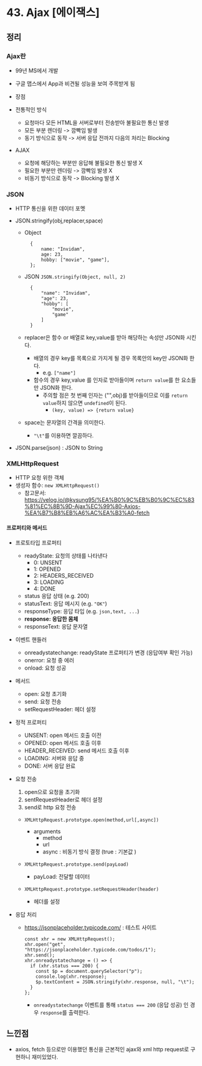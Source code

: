 # 43. Ajax [에이잭스]

## 정리

### Ajax란

- 99년 MS에서 개발
- 구글 맵스에서 App과 비견될 성능을 보여 주목받게 됨
- 장점
- 전통적인 방식

  - 요청마다 모든 HTML을 서버로부터 전송받아 불필요한 통신 발생
  - 모든 부분 렌더링 -> 깜빡임 발생
  - 동기 방식으로 동작 -> 서버 응답 전까지 다음의 처리는 Blocking

- AJAX
  - 요청에 해당하는 부분만 응답해 불필요한 통신 발생 X
  - 필요한 부분만 렌더링 -> 깜빡임 발생 X
  - 비동기 방식으로 동작 -> Blocking 발생 X

### JSON

- HTTP 통신을 위한 데이터 포멧

- JSON.stringify(obj,replacer,space)

  - Object

          {
              name: "Invidam",
              age: 23,
              hobby: ["movie", "game"],
          };

  - JSON `JSON.stringify(Object, null, 2)`

          {
              "name": "Invidam",
              "age": 23,
              "hobby": [
                  "movie",
                  "game"
              ]
          }

  - replacer은 함수 or 배열로 key,value를 받아 해당하는 속성만 JSON화 시킨다.
    - 배열의 경우 key를 목록으로 가지게 될 경우 목록안의 key만 JSON화 한다.
      - e.g. `["name"]`
    - 함수의 경우 key,value 를 인자로 받아들이며 `return value`를 한 요소들만 JSON화 한다.
      - 주의할 점은 첫 번째 인자는 ("",obj)를 받아들이므로 이를 `return value`하지 않으면 `undefined`이 된다.
        - `(key, value) => {return value}`
  - space는 문자열의 간격을 의미한다.
    - `"\t"`를 이용하면 깔끔하다.

- JSON.parse(json) : JSON to String

### XMLHttpRequest

- HTTP 요청 위한 객체
- 생성자 함수: `new XMLHttpRequest()`
  - 참고문서: https://velog.io/@kysung95/%EA%B0%9C%EB%B0%9C%EC%83%81%EC%8B%9D-Ajax%EC%99%80-Axios-%EA%B7%B8%EB%A6%AC%EA%B3%A0-fetch

#### 프로퍼티와 메서드

- 프로토타입 프로퍼티

  - readyState: 요청의 상태를 나타낸다
    - 0: UNSENT
    - 1: OPENED
    - 2: HEADERS_RECEIVED
    - 3: LOADING
    - 4: DONE
  - status 응답 상태 (e.g. 200)
  - statusText: 응답 메시지 (e.g. `"OK"`)
  - responseType: 응답 타입 (e.g. `json,text, ...`)
  - **response: 응답한 몸체**
  - responseText: 응답 문자열

- 이벤트 핸들러

  - onreadystatechange: readyState 프로퍼티가 변경 (응답여부 확인 가능)
  - onerror: 요청 중 에러
  - onload: 요청 성공

- 메서드

  - open: 요청 초기화
  - send: 요청 전송
  - setRequestHeader: 헤더 설정

- 정적 프로퍼티

  - UNSENT: open 메서드 호출 이전
  - OPENED: open 메서드 호출 이후
  - HEADER_RECEIVED: send 메서드 호출 이후
  - LOADING: 서버와 응답 중
  - DONE: 서버 응답 완료

- 요청 전송

  1. open으로 요청을 초기화
  2. sentRequestHeader로 헤더 설정
  3. send로 http 요청 전송

  - `XMLHttpRequest.prototype.open(method,url[,async])`
    - arguments
      - method
      - url
      - async : 비동기 방식 결정 (true : 기본값 )
  - `XMLHttpRequest.prototype.send(payLoad)`

    - payLoad: 전달할 데이터

  - `XMLHttpRequest.prototype.setRequestHeader(header)`
    - 헤더를 설정

- 응답 처리

  - https://jsonplaceholder.typicode.com/ : 테스트 사이트

        const xhr = new XMLHttpRequest();
        xhr.open("get", "https://jsonplaceholder.typicode.com/todos/1");
        xhr.send();
        xhr.onreadystatechange = () => {
          if (xhr.status === 200) {
            const $p = document.querySelector("p");
            console.log(xhr.response);
            $p.textContent = JSON.stringify(xhr.response, null, "\t");
          }
        };

    - `onreadystatechange` 이벤트를 통해 `status === 200` (응답 성공) 인 경우 `response`를 출력한다.

## 느낀점

- axios, fetch 등으로만 이용했던 통신을 근본적인 ajax와 xml http request로 구현하니 재미있었다.
